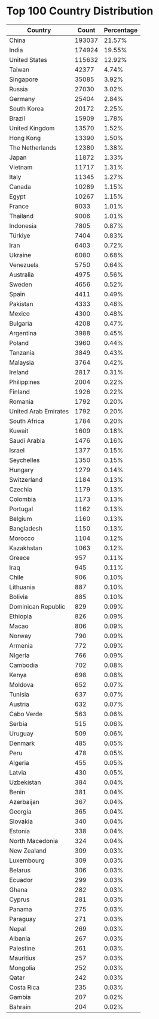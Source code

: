# Top 100 Country Distribution
| Country | Count | Percentage |
|----|----|----|
| China | 193037 | 21.57% |
| India | 174924 | 19.55% |
| United States | 115632 | 12.92% |
| Taiwan | 42377 | 4.74% |
| Singapore | 35085 | 3.92% |
| Russia | 27030 | 3.02% |
| Germany | 25404 | 2.84% |
| South Korea | 20172 | 2.25% |
| Brazil | 15909 | 1.78% |
| United Kingdom | 13570 | 1.52% |
| Hong Kong | 13390 | 1.50% |
| The Netherlands | 12380 | 1.38% |
| Japan | 11872 | 1.33% |
| Vietnam | 11717 | 1.31% |
| Italy | 11345 | 1.27% |
| Canada | 10289 | 1.15% |
| Egypt | 10267 | 1.15% |
| France | 9033 | 1.01% |
| Thailand | 9006 | 1.01% |
| Indonesia | 7805 | 0.87% |
| Türkiye | 7404 | 0.83% |
| Iran | 6403 | 0.72% |
| Ukraine | 6080 | 0.68% |
| Venezuela | 5750 | 0.64% |
| Australia | 4975 | 0.56% |
| Sweden | 4656 | 0.52% |
| Spain | 4411 | 0.49% |
| Pakistan | 4333 | 0.48% |
| Mexico | 4300 | 0.48% |
| Bulgaria | 4208 | 0.47% |
| Argentina | 3988 | 0.45% |
| Poland | 3960 | 0.44% |
| Tanzania | 3849 | 0.43% |
| Malaysia | 3764 | 0.42% |
| Ireland | 2817 | 0.31% |
| Philippines | 2004 | 0.22% |
| Finland | 1926 | 0.22% |
| Romania | 1792 | 0.20% |
| United Arab Emirates | 1792 | 0.20% |
| South Africa | 1784 | 0.20% |
| Kuwait | 1609 | 0.18% |
| Saudi Arabia | 1476 | 0.16% |
| Israel | 1377 | 0.15% |
| Seychelles | 1350 | 0.15% |
| Hungary | 1279 | 0.14% |
| Switzerland | 1184 | 0.13% |
| Czechia | 1179 | 0.13% |
| Colombia | 1173 | 0.13% |
| Portugal | 1162 | 0.13% |
| Belgium | 1160 | 0.13% |
| Bangladesh | 1150 | 0.13% |
| Morocco | 1104 | 0.12% |
| Kazakhstan | 1063 | 0.12% |
| Greece | 957 | 0.11% |
| Iraq | 945 | 0.11% |
| Chile | 906 | 0.10% |
| Lithuania | 887 | 0.10% |
| Bolivia | 885 | 0.10% |
| Dominican Republic | 829 | 0.09% |
| Ethiopia | 826 | 0.09% |
| Macao | 806 | 0.09% |
| Norway | 790 | 0.09% |
| Armenia | 772 | 0.09% |
| Nigeria | 766 | 0.09% |
| Cambodia | 702 | 0.08% |
| Kenya | 698 | 0.08% |
| Moldova | 652 | 0.07% |
| Tunisia | 637 | 0.07% |
| Austria | 632 | 0.07% |
| Cabo Verde | 563 | 0.06% |
| Serbia | 515 | 0.06% |
| Uruguay | 509 | 0.06% |
| Denmark | 485 | 0.05% |
| Peru | 478 | 0.05% |
| Algeria | 455 | 0.05% |
| Latvia | 430 | 0.05% |
| Uzbekistan | 384 | 0.04% |
| Benin | 381 | 0.04% |
| Azerbaijan | 367 | 0.04% |
| Georgia | 365 | 0.04% |
| Slovakia | 340 | 0.04% |
| Estonia | 338 | 0.04% |
| North Macedonia | 324 | 0.04% |
| New Zealand | 309 | 0.03% |
| Luxembourg | 309 | 0.03% |
| Belarus | 306 | 0.03% |
| Ecuador | 299 | 0.03% |
| Ghana | 282 | 0.03% |
| Cyprus | 281 | 0.03% |
| Panama | 275 | 0.03% |
| Paraguay | 271 | 0.03% |
| Nepal | 269 | 0.03% |
| Albania | 267 | 0.03% |
| Palestine | 261 | 0.03% |
| Mauritius | 257 | 0.03% |
| Mongolia | 252 | 0.03% |
| Qatar | 242 | 0.03% |
| Costa Rica | 235 | 0.03% |
| Gambia | 207 | 0.02% |
| Bahrain | 204 | 0.02% |
